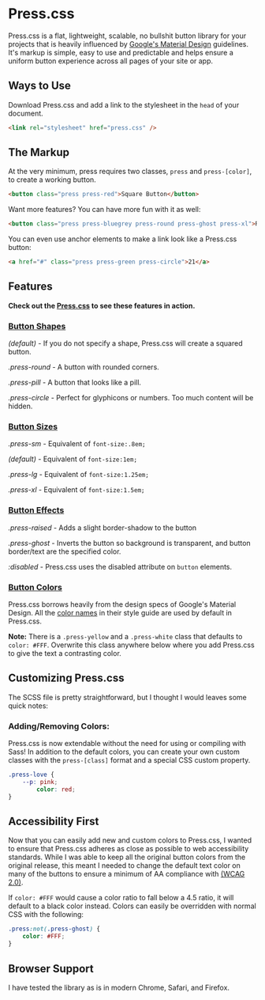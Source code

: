 # Press.css
Press.css is a flat, lightweight, scalable, no bullshit button library for your projects that is heavily influenced by [Google's Material Design](https://www.google.com/design/) guidelines. It's markup is simple, easy to use and predictable and helps ensure a uniform button experience across all pages of your site or app.

## Ways to Use

Download Press.css and add a link to the stylesheet in the `head` of your document.

```html
<link rel="stylesheet" href="press.css" />
```

## The Markup

At the very minimum, press requires two classes, `press` and `press-[color]`, to create a working button.


```html
<button class="press press-red">Square Button</button>
```

Want more features? You can have more fun with it as well:

```html
<button class="press press-bluegrey press-round press-ghost press-xl">Round Button</button>
```

You can even use anchor elements to make a link look like a Press.css button:

```html
<a href="#" class="press press-green press-circle">21</a>
```

## Features

**Check out the [Press.css](http://codyo.me/press) to see these features in action.**

### [Button Shapes](http://codyo.me/press/#shapes)

*(default)* - If you do not specify a shape, Press.css will create a squared button.

*.press-round* - A button with rounded corners.

*.press-pill* - A button that looks like a pill.

*.press-circle* - Perfect for glyphicons or numbers. Too much content will be hidden.

### [Button Sizes](http://codyo.me/press/#sizes)

*.press-sm* - Equivalent of `font-size:.8em;`

*(default)* - Equivalent of `font-size:1em;`

*.press-lg* - Equivalent of `font-size:1.25em;`

*.press-xl* - Equivalent of `font-size:1.5em;`

### [Button Effects](http://codyo.me/press/#effects)

*.press-raised* - Adds a slight border-shadow to the button

*.press-ghost* - Inverts the button so background is transparent, and button border/text are the specified color.

*:disabled* - Press.css uses the disabled attribute on `button` elements.

### [Button Colors](http://codyo.me/press/#colors)

Press.css borrows heavily from the design specs of Google's Material Design. All the [color names](http://codyo.me/press/#colors) in their style guide are used by default in Press.css.

**Note:** There is a `.press-yellow` and a `.press-white` class that defaults to `color: #FFF`. Overwrite this class anywhere below where you add Press.css to give the text a contrasting color.

## Customizing Press.css

The SCSS file is pretty straightforward, but I thought I would leaves some quick notes:

### Adding/Removing Colors:

Press.css is now extendable without the need for using or compiling with Sass! In addition to the default colors, you can create your own custom classes with the `press-[class]` format and a special CSS custom property.
```css
.press-love {
	--p: pink;
        color: red;
}
```

## Accessibility First
Now that you can easily add new and custom colors to Press.css, I wanted to ensure that Press.css adheres as close as possible to web accessibility standards. While I was able to keep all the original button colors from the original release, this meant I needed to change the default text color on many of the buttons to ensure a minimum of AA compliance with [(WCAG 2.0)](https://usecontrast.com/guide).

If `color: #FFF` would cause a color ratio to fall below a 4.5 ratio, it will default to a black color instead. Colors can easily be overridden with normal CSS with the following:
```css
.press:not(.press-ghost) {
    color: #FFF;
}
```

## Browser Support
I have tested the library as is in modern Chrome, Safari, and Firefox.
